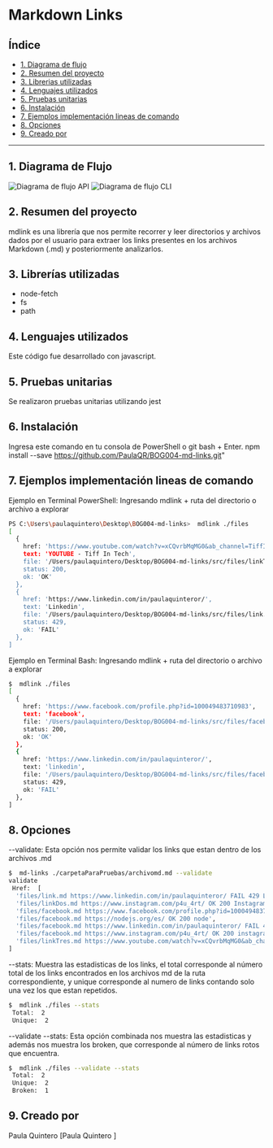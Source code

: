 # Markdown Links

## Índice

* [1. Diagrama de flujo](#1-diagrama-de-flujo)
* [2. Resumen del proyecto](#2-resumen-del-proyecto)
* [3. Librerias utilizadas](#3-librerias-utilizadas)
* [4. Lenguajes utilizados](#4-lenguajes-utilizados)
* [5. Pruebas unitarias](#5-pruebas-unitarias)
* [6. Instalación](#6-instalacion)
* [7. Ejemplos implementación lineas de comando](#7-ejemplos-implementacion-lineas-de-comando)
* [8. Opciones](#opciones)
* [9. Creado por](#9-creado-por)

***
## 1. Diagrama de Flujo
![Diagrama de flujo API](diagramas/Diagrama1.png)
![Diagrama de flujo CLI](diagramas/Diagrama2.png)
## 2. Resumen del proyecto
mdlink es una librería que nos permite recorrer y leer directorios y archivos dados por el usuario para extraer los links presentes en los archivos Markdown (.md) y posteriormente analizarlos.

## 3. Librerías utilizadas
 - node-fetch
 - fs
 - path

## 4. Lenguajes utilizados
Este código fue desarrollado con javascript.

## 5. Pruebas unitarias
Se realizaron pruebas unitarias utilizando jest

## 6. Instalación
Ingresa este comando en tu consola de PowerShell o git bash + Enter.
npm install --save https://github.com/PaulaQR/BOG004-md-links.git"

## 7. Ejemplos implementación lineas de comando

Ejemplo en Terminal PowerShell: Ingresando mdlink + ruta del directorio o archivo a explorar
```sh
PS C:\Users\paulaquintero\Desktop\BOG004-md-links>  mdlink ./files
[
  {
    href: 'https://www.youtube.com/watch?v=xCQvrbMqMG0&ab_channel=TiffInTech',
    text: 'YOUTUBE - Tiff In Tech',
    file: '/Users/paulaquintero/Desktop/BOG004-md-links/src/files/linkTres.md',
    status: 200,
    ok: 'OK'
  },
  {
    href: 'https://www.linkedin.com/in/paulaquinteror/',
    text: 'Linkedin',
    file: '/Users/paulaquintero/Desktop/BOG004-md-links/src/files/link.md',
    status: 429,
    ok: 'FAIL'
  },
]
```

Ejemplo en Terminal Bash: Ingresando mdlink + ruta del directorio o archivo a explorar
```sh
$  mdlink ./files
[
  {
    href: 'https://www.facebook.com/profile.php?id=100049483710983',
    text: 'facebook',
    file: '/Users/paulaquintero/Desktop/BOG004-md-links/src/files/facebook.md',
    status: 200,
    ok: 'OK'
  },
  {
    href: 'https://www.linkedin.com/in/paulaquinteror/',
    text: 'linkedin',
    file: '/Users/paulaquintero/Desktop/BOG004-md-links/src/files/facebook.md',
    status: 429,
    ok: 'FAIL'
  },
]
```
## 8. Opciones
--validate: Esta opción nos permite validar los links que estan dentro de los archivos .md
```sh
$  md-links ./carpetaParaPruebas/archivomd.md --validate
validate
 Href:  [
  'files/link.md https://www.linkedin.com/in/paulaquinteror/ FAIL 429 Linkedin',
  'files/linkDos.md https://www.instagram.com/p4u_4rt/ OK 200 Instagram',
  'files/facebook.md https://www.facebook.com/profile.php?id=100049483710983 OK 200 facebook',
  'files/facebook.md https://nodejs.org/es/ OK 200 node',
  'files/facebook.md https://www.linkedin.com/in/paulaquinteror/ FAIL 429 linkedin',
  'files/facebook.md https://www.instagram.com/p4u_4rt/ OK 200 instagram',
  'files/linkTres.md https://www.youtube.com/watch?v=xCQvrbMqMG0&ab_channel=TiffInTech OK 200 YOUTUBE - Tiff In Tech'
]
```

--stats: Muestra las estadisticas de los links, el total corresponde al número total de los links encontrados en los archivos md de la ruta correspondiente, y unique corresponde al numero de links contando solo una vez los que estan repetidos.
```sh
$  mdlink ./files --stats
 Total:  2 
 Unique:  2
```

--validate --stats: Esta opción combinada nos muestra las estadisticas y además nos muestra los broken, que corresponde al número de links rotos que encuentra.
```sh
$  mdlink ./files --validate --stats
 Total:  2 
 Unique:  2
 Broken:  1
```

## 9. Creado por
Paula Quintero [Paula Quintero ] 


